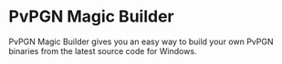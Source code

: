 PvPGN Magic Builder
===================

PvPGN Magic Builder gives you an easy way to build your own PvPGN binaries from the latest source code for Windows.
